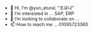 - 👋 Hi, I’m @yun_atural, "조유나"
- 👀 I’m interested in ... SAP, ERP
- 💞️ I’m looking to collaborate on ... 
- 📫 How to reach me ... 01095723360  

<!---
yunatural/yunatural is a ✨ special ✨ repository because its `README.md` (this file) appears on your GitHub profile.
You can click the Preview link to take a look at your changes.
--->
